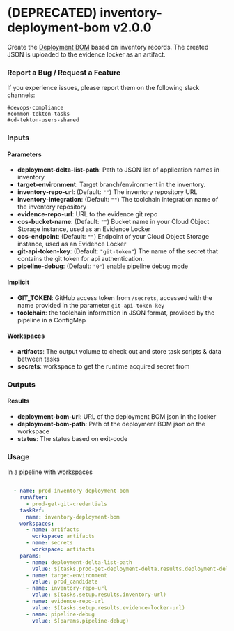 # (DEPRECATED) inventory-deployment-bom v2.0.0

Create the [Deployment BOM](https://pages.github.ibm.com/CloudEngineering/system_architecture/devops/appendix.html#deployment-BOM) based on inventory records.
The created JSON is uploaded to the evidence locker as an artifact.

### Report a Bug / Request a Feature

If you experience issues, please report them on the following slack channels:
```
#devops-compliance
#common-tekton-tasks
#cd-tekton-users-shared
```

### Inputs

#### Parameters

 - **deployment-delta-list-path**: Path to JSON list of application names in inventory
 - **target-environment**: Target branch/environment in the inventory.
 - **inventory-repo-url**: (Default: `""`) The inventory repository URL
 - **inventory-integration**: (Default: `""`) The toolchain integration name of the inventory repository
 - **evidence-repo-url**: URL to the evidence git repo
 - **cos-bucket-name**: (Default: `""`) Bucket name in your Cloud Object Storage instance, used as an Evidence Locker
 - **cos-endpoint**: (Default: `""`) Endpoint of your Cloud Object Storage instance, used as an Evidence Locker
 - **git-api-token-key**: (Default: `"git-token"`) The name of the secret that contains the git token for api authentication.
  - **pipeline-debug**: (Default: `"0"`) enable pipeline debug mode

#### Implicit

- **GIT_TOKEN**: GitHub access token from `/secrets`, accessed with the name provided in the parameter `git-api-token-key`
- **toolchain**: the toolchain information in JSON format, provided by the pipeline in a ConfigMap


#### Workspaces

 - **artifacts**: The output volume to check out and store task scripts & data between tasks
 - **secrets**: workspace to get the runtime acquired secret from

### Outputs

#### Results

 - **deployment-bom-url**: URL of the deployment BOM json in the locker
 - **deployment-bom-path**: Path of the deployment BOM json on the workspace
 - **status**: The status based on exit-code

### Usage

In a pipeline with workspaces

```yaml

  - name: prod-inventory-deployment-bom
    runAfter:
      - prod-get-git-credentials
    taskRef:
      name: inventory-deployment-bom
    workspaces:
      - name: artifacts
        workspace: artifacts
      - name: secrets
        workspace: artifacts
    params:
      - name: deployment-delta-list-path
        value: $(tasks.prod-get-deployment-delta.results.deployment-delta-list-path)
      - name: target-environment
        value: prod_candidate
      - name: inventory-repo-url
        value: $(tasks.setup.results.inventory-url)
      - name: evidence-repo-url
        value: $(tasks.setup.results.evidence-locker-url)
      - name: pipeline-debug
        value: $(params.pipeline-debug)

```
